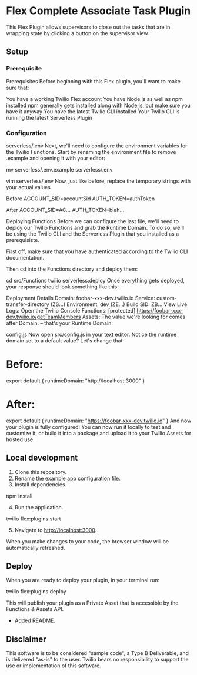 # Flex Complete Associate Task Plugin

This Flex Plugin allows supervisors to close out the tasks that are in wrapping state by clicking a button on the supervisor view. 


## Setup

### Prerequisite

Prerequisites
Before beginning with this Flex plugin, you'll want to make sure that:

You have a working Twilio Flex account
You have Node.js as well as npm installed
npm generally gets installed along with Node.js, but make sure you have it anyway
You have the latest Twilio CLI installed
Your Twilio CLI is running the latest Serverless Plugin

### Configuration

serverless/.env
Next, we'll need to configure the environment variables for the Twilio Functions. Start by renaming the environment file to remove .example and opening it with your editor:

mv serverless/.env.example serverless/.env

vim serverless/.env
Now, just like before, replace the temporary strings with your actual values

Before
ACCOUNT_SID=accountSid
AUTH_TOKEN=authToken

After
ACCOUNT_SID=AC...
AUTH_TOKEN=blah...

Deploying Functions
Before we can configure the last file, we'll need to deploy our Twilio Functions and grab the Runtime Domain. To do so, we'll be using the Twilio CLI and the Serverless Plugin that you installed as a prerequisiste.

First off, make sure that you have authenticated according to the Twilio CLI documentation.

Then cd into the Functions directory and deploy them:

cd src/Functions
twilio serverless:deploy
Once everything gets deployed, your response should look something like this:

Deployment Details
Domain: foobar-xxx-dev.twilio.io
Service:
   custom-transfer-directory (ZS...)
Environment:
   dev (ZE...)
Build SID:
   ZB...
View Live Logs:
   Open the Twilio Console
Functions:
   [protected] https://foobar-xxx-dev.twilio.io/getTeamMembers
Assets:
The value we're looking for comes after Domain: – that's your Runtime Domain.

config.js
Now open src/config.js in your text editor. Notice the runtime domain set to a default value? Let's change that:

# Before:
export default {
    runtimeDomain: "http://localhost:3000"
}

# After:
export default {
    runtimeDomain: "https://foobar-xxx-dev.twilio.io"
}
And now your plugin is fully configured! You can now run it locally to test and customize it, or build it into a package and upload it to your Twilio Assets for hosted use.




## Local development

1. Clone this repository.
2. Rename the example app configuration file.
3. Install dependencies.

npm install


4. Run the application.

twilio flex:plugins:start 


5. Navigate to [http://localhost:3000](http://localhost:3000).

When you make changes to your code, the browser window will be automatically refreshed.


## Deploy

When you are ready to deploy your plugin, in your terminal run:

twilio flex:plugins:deploy

This will publish your plugin as a Private Asset that is accessible by the Functions & Assets API.



- Added README.


## Disclaimer
This software is to be considered "sample code", a Type B Deliverable, and is delivered "as-is" to the user. Twilio bears no responsibility to support the use or implementation of this software.
